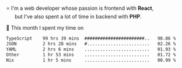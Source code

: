 ⭐ I'm a web developer whose passion is frontend with <b>React</b>,<br/>
&nbsp; &nbsp; &nbsp; but I've also spent a lot of time in backend with <b>PHP</b>.

📅 This month I spent my time on

<!--START_SECTION:waka-->

```txt
TypeScript    99 hrs 39 mins  #######################..   90.86 %
JSON          2 hrs 28 mins   #........................   02.26 %
YAML          2 hrs 6 mins    .........................   01.93 %
Other         1 hr 53 mins    .........................   01.72 %
Nix           1 hr 5 mins     .........................   00.99 %
```

<!--END_SECTION:waka-->
